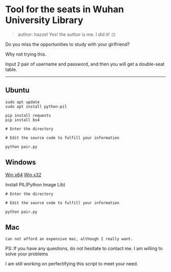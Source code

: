 # Tool for the seats in Wuhan University Library

> author: hazzel
> Yes! the author is me. I did it! :))

Do you miss the opportunities to study with your girlfriend?

Why not trying this. 

Input 2 pair of username and password, and then you will get a double-seat table.

---

## Ubuntu

```
sudo apt update
sudo apt install python-pil

pip install requests
pip install bs4

# Enter the directory

# Edit the source code to fulfill your information

python pair.py

```

## Windows

[Win x64](https://github.com/lightkeeper/lswindows-lib/blob/master/amd64/python/PIL-1.1.7.win-amd64-py2.7.exe?raw=true)
[Win x32](http://effbot.org/downloads/PIL-1.1.7.win32-py2.7.exe)

Install PIL(Python Image Lib)

```
# Enter the directory

# Edit the source code to fulfill your information

python pair.py

```

## Mac

```
Can not afford an expensive mac, although I really want.
```


PS: If you have any questions, do not hesitate to contact me. I am willing to solve your problems

I am still working on perfectifying this script to meet your need.

